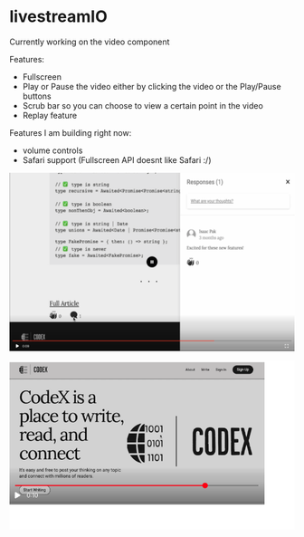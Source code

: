 # livestreamIO

Currently working on the video component

Features:
- Fullscreen
- Play or Pause the video either by clicking the video or the Play/Pause buttons
- Scrub bar so you can choose to view a certain point in the video
- Replay feature

Features I am building right now:
- volume controls
- Safari support (Fullscreen API doesnt like Safari :/)


![](https://github.com/kvh8899/livestreamIO/blob/main/docs/fullscreen.png)

![](https://github.com/kvh8899/livestreamIO/blob/main/docs/video.png)

